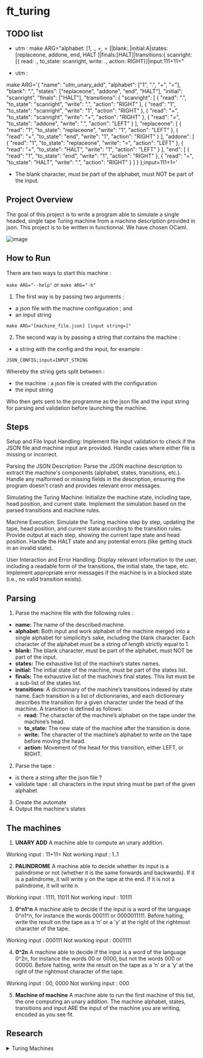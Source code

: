 # ft_turing


## TODO list

* utm : make ARG="alphabet: [1, ., +, = ]\|blank:.\|initial:A\|states:[replaceone, addone, end, HALT ]\|finals:[HALT]\|transitions:{ scanright: [{ read: ., to_state: scanright, write: ., action: RIGHT}]\|input:111+11="

* utm : 

make ARG='{ \"name\": \"utm_unary_add\", \"alphabet\": [\"1\", \".\", \"+\", \"=\"], \"blank\": \".\", \"states\": [\"replaceone\", \"addone\", \"end\", \"HALT\"], \"initial\": \"scanright\", \"finals\": [\"HALT\"], \"transitions\": { \"scanright\": [ { \"read\": \".\", \"to_state\": \"scanright\", \"write\": \".\", \"action\": \"RIGHT\" }, { \"read\": \"1\", \"to_state\": \"scanright\", \"write\": \"1\", \"action\": \"RIGHT\" }, { \"read\": \"+\", \"to_state\": \"scanright\", \"write\": \"+\", \"action\": \"RIGHT\" }, { \"read\": \"=\", \"to_state\": \"addone\", \"write\": \".\", \"action\": \"LEFT\" } ], \"replaceone\": [ { \"read\": \"1\", \"to_state\": \"replaceone\", \"write\": \"1\", \"action\": \"LEFT\" }, { \"read\": \"+\", \"to_state\": \"end\", \"write\": \"1\", \"action\": \"RIGHT\" } ], \"addone\": [ { \"read\": \"1\", \"to_state\": \"replaceone\", \"write\": \"=\", \"action\": \"LEFT\" }, { \"read\": \"+\", \"to_state\": \"HALT\", \"write\": \"1\", \"action\": \"LEFT\" } ], \"end\": [ { \"read\": \"1\", \"to_state\": \"end\", \"write\": \"1\", \"action\": \"RIGHT\" }, { \"read\": \"=\", \"to_state\": \"HALT\", \"write\": \".\", \"action\": \"RIGHT\" } ] } }\;input=111+1='


* The blank character, must be part of the alphabet, must NOT be part of the
input.


## Project Overview

The goal of this project is to write a program able to simulate a single headed, single
tape Turing machine from a machine description provided in json. This project is to be written in functionnal. We have chosen OCaml. 

![image](https://github.com/user-attachments/assets/368afc2c-aaaa-4acf-bf5b-0209135b4179)


## How to Run 

There are two ways to start this machine : 

```make ARG="--help"``` or ```make ARG="-h"```

1. The first way is by passing two arguments : 
* a json file with the machine configuration ; and 
* an input string 

```make ARG="[machine_file.json] [input string=]"```

2. The second way is by passing a string that contains the machine : 
* a string with the config and the input, for example : 

```
JSON_CONFIG;input=INPUT_STRING
```

Whereby the string gets split between : 
* the machine : a json file is created with the configuration 
* the input string

Who then gets sent to the programme as the json file and the input string for parsing and validation before launching the machine. 


## Steps 

Setup and File Input Handling:
Implement file input validation to check if the JSON file and machine input are provided.
Handle cases where either file is missing or incorrect.

Parsing the JSON Description:
Parse the JSON machine description to extract the machine's components (alphabet, states, transitions, etc.).
Handle any malformed or missing fields in the description, ensuring the program doesn't crash and provides relevant error messages.

Simulating the Turing Machine:
Initialize the machine state, including tape, head position, and current state.
Implement the simulation based on the parsed transitions and machine rules.

Machine Execution:
Simulate the Turing machine step by step, updating the tape, head position, and current state according to the transition rules.
Provide output at each step, showing the current tape state and head position.
Handle the HALT state and any potential errors (like getting stuck in an invalid state).

User Interaction and Error Handling:
Display relevant information to the user, including a readable form of the transitions, the initial state, the tape, etc.
Implement appropriate error messages if the machine is in a blocked state (i.e., no valid transition exists).

## Parsing

1. Parse the machine file with the following rules :

* **name:** The name of the described machine. 
* **alphabet:** Both input and work alphabet of the machine merged into a single alphabet
for simplicity’s sake, including the blank character. Each character of the alphabet
must be a string of length strictly equal to 1.
* **blank:** The blank character, must be part of the alphabet, must NOT be part of the
input.
* **states:** The exhaustive list of the machine’s states names.
* **initial:** The initial state of the machine, must be part of the states list.
* **finals:** The exhaustive list of the machine’s final states. This list must be a sub-list of
the states list.
* **transitions:** A dictionnary of the machine’s transitions indexed by state name. Each
transition is a list of dictionnaries, and each dictionnary describes the transition for
a given character under the head of the machine. A transition is defined as follows:
    * **read:** The character of the machine’s alphabet on the tape under the machine’s
    head.
    * **to_state:** The new state of the machine after the transition is done.
    * **write:** The character of the machine’s alphabet to write on the tape before moving
    the head.
    * **action:** Movement of the head for this transition, either LEFT, or RIGHT.


2. Parse the tape :
- is there a string after the json file ?
- validate tape : all characters in the input string must be part of the given alphabet
3. Create the automate
4. Output the machine's states 

## The machines 

1. **UNARY ADD**
A machine able to compute an unary addition.

Working input : 11+11=
Not working input : 1..1

2. **PALINDROME**
A machine able to decide whether its input is a palindrome or not (whether it is the same forwards and backwards). If it is a palindrome, it will write y on the tape at the end. If it is not a palindrome, it will write n.

Working input : 1111, 11011
Not working input : 10111

3. **0^n1^n**
A machine able to decide if the input is a word of the language 0^n1^n, for instance the words 000111 or 0000011111. Before halting, write the result on the tape as a ’n’ or a ’y’ at the right of the rightmost character of the tape.

Working input : 000111
Not working input : 0001111

4. **0^2n**
A machine able to decide if the input is a word of the language 0^2n, for instance
the words 00 or 0000, but not the words 000 or 00000. Before halting, write the
result on the tape as a ’n’ or a ’y’ at the right of the rightmost character of the
tape.

Working input : 00, 0000
Not working input : 000

5. **Machine of machine**
A machine able to run the first machine of this list, the one computing an unary
addition. The machine alphabet, states, transitions and input ARE the input of
the machine you are writing, encoded as you see fit.

## Research 

<details><summary>Turing Machines</summary>


Relevant ressources :    
* [Stanford Article](https://plato.stanford.edu/entries/turing-machine/)
* [Jussieu Article, in french](https://www.liafa.jussieu.fr/~carton/Enseignement/Complexite/MasterInfo/Cours/turing.html)

</details>
